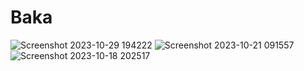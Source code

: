 # Baka

![Screenshot 2023-10-29 194222](https://github.com/GectorCh/GCPetro/assets/93502005/40b16843-4bcd-4b6e-96e2-0e3c3491e030)
![Screenshot 2023-10-21 091557](https://github.com/GectorCh/GCK/assets/93502005/b2af43d0-549c-41fc-9168-bda8894aba10)
![Screenshot 2023-10-18 202517](https://github.com/GectorCh/GCPetro/assets/93502005/d8653f5b-1298-41f7-b5e6-f8a18deca720)



